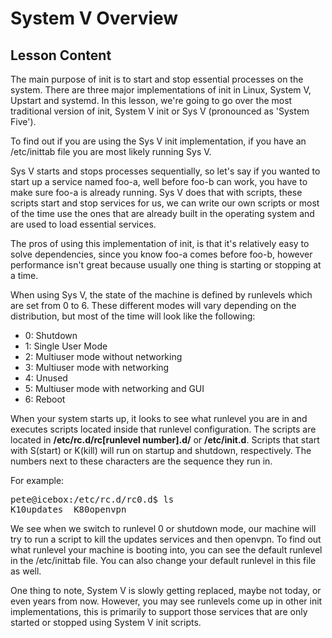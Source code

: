 # System V Overview

## Lesson Content

The main purpose of init is to start and stop essential processes on the system. There are three major implementations of init in Linux, System V, Upstart and systemd. In this lesson, we're going to go over the most traditional version of init, System V init or Sys V (pronounced as 'System Five'). 

To find out if you are using the Sys V init implementation, if you have an /etc/inittab file you are most likely running Sys V. 

Sys V starts and stops processes sequentially, so let's say if you wanted to start up a service named foo-a, well before foo-b can work, you have to make sure foo-a is already running. Sys V does that with scripts, these scripts start and stop services for us, we can write our own scripts or most of the time use the ones that are already built in the operating system and are used to load essential services. 

The pros of using this implementation of init, is that it's relatively easy to solve dependencies, since you know foo-a comes before foo-b, however performance isn't great because usually one thing is starting or stopping at a time. 

When using Sys V, the state of the machine is defined by runlevels which are set from 0 to 6. These different modes will vary depending on the distribution, but most of the time will look like the following: 

<ul>
<li>0: Shutdown</li>
<li>1: Single User Mode</li>
<li>2: Multiuser mode without networking</li>
<li>3: Multiuser mode with networking</li>
<li>4: Unused</li>
<li>5: Multiuser mode with networking and GUI</li>
<li>6: Reboot</li>
</ul>

When your system starts up, it looks to see what runlevel you are in and executes scripts located inside that runlevel configuration. The scripts are located in <b>/etc/rc.d/rc[runlevel number].d/</b> or <b>/etc/init.d</b>. Scripts that start with S(start) or K(kill) will run on startup and shutdown, respectively. The numbers next to these characters are the sequence they run in. 

For example:

<pre>
pete@icebox:/etc/rc.d/rc0.d$ ls
K10updates  K80openvpn        
</pre>

We see when we switch to runlevel 0 or shutdown mode, our machine will try to run a script to kill the updates services and then openvpn. To find out what runlevel your machine is booting into, you can see the default runlevel in the /etc/inittab file. You can also change your default runlevel in this file as well. 

One thing to note, System V is slowly getting replaced, maybe not today, or even years from now. However, you may see runlevels come up in other init implementations, this is primarily to support those services that are only started or stopped using System V init scripts. 


